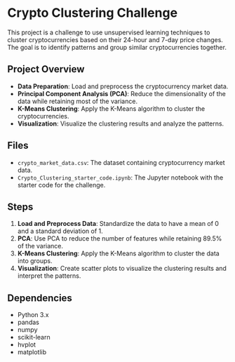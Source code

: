 # Crypto Clustering Challenge

This project is a challenge to use unsupervised learning techniques to cluster cryptocurrencies based on their 24-hour and 7-day price changes. The goal is to identify patterns and group similar cryptocurrencies together.

## Project Overview

- **Data Preparation**: Load and preprocess the cryptocurrency market data.
- **Principal Component Analysis (PCA)**: Reduce the dimensionality of the data while retaining most of the variance.
- **K-Means Clustering**: Apply the K-Means algorithm to cluster the cryptocurrencies.
- **Visualization**: Visualize the clustering results and analyze the patterns.

## Files

- `crypto_market_data.csv`: The dataset containing cryptocurrency market data.
- `Crypto_Clustering_starter_code.ipynb`: The Jupyter notebook with the starter code for the challenge.

## Steps

1. **Load and Preprocess Data**: Standardize the data to have a mean of 0 and a standard deviation of 1.
2. **PCA**: Use PCA to reduce the number of features while retaining 89.5% of the variance.
3. **K-Means Clustering**: Apply the K-Means algorithm to cluster the data into groups.
4. **Visualization**: Create scatter plots to visualize the clustering results and interpret the patterns.

## Dependencies

- Python 3.x
- pandas
- numpy
- scikit-learn
- hvplot
- matplotlib


